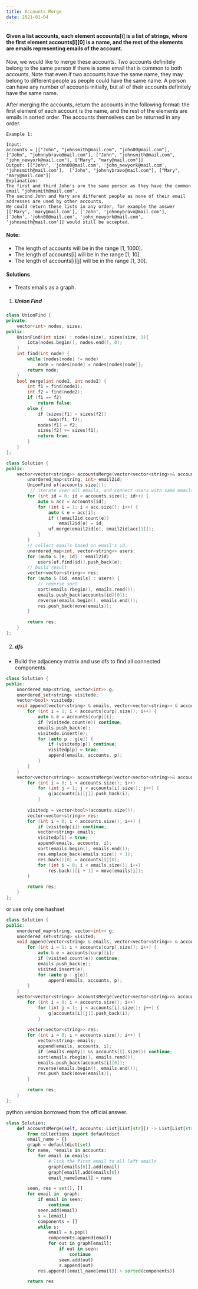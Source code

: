 ```yaml
---
title: Accounts Merge
date: 2021-01-04
---
```

#### Given a list accounts, each element accounts[i] is a list of strings, where the first element accounts[i][0] is a name, and the rest of the elements are emails representing emails of the account.

Now, we would like to merge these accounts. Two accounts definitely belong to the same person if there is some email that is common to both accounts. Note that even if two accounts have the same name, they may belong to different people as people could have the same name. A person can have any number of accounts initially, but all of their accounts definitely have the same name.

After merging the accounts, return the accounts in the following format: the first element of each account is the name, and the rest of the elements are emails in sorted order. The accounts themselves can be returned in any order.

```
Example 1:

Input: 
accounts = [["John", "johnsmith@mail.com", "john00@mail.com"], ["John", "johnnybravo@mail.com"], ["John", "johnsmith@mail.com", "john_newyork@mail.com"], ["Mary", "mary@mail.com"]]
Output: [["John", 'john00@mail.com', 'john_newyork@mail.com', 'johnsmith@mail.com'],  ["John", "johnnybravo@mail.com"], ["Mary", "mary@mail.com"]]
Explanation: 
The first and third John's are the same person as they have the common email "johnsmith@mail.com".
The second John and Mary are different people as none of their email addresses are used by other accounts.
We could return these lists in any order, for example the answer [['Mary', 'mary@mail.com'], ['John', 'johnnybravo@mail.com'], 
['John', 'john00@mail.com', 'john_newyork@mail.com', 'johnsmith@mail.com']] would still be accepted.
```

#### Note:
- The length of accounts will be in the range [1, 1000].
- The length of accounts[i] will be in the range [1, 10].
- The length of accounts[i][j] will be in the range [1, 30].


#### Solutions

- Treats emails as a graph.

1. ##### Union Find

```cpp
class UnionFind {
private:
    vector<int> nodes, sizes;
public:
    UnionFind(int size) : nodes(size), sizes(size, 1){
        iota(nodes.begin(), nodes.end(), 0);
    }
    int find(int node) {
        while (nodes[node] != node)
            node = nodes[node] = nodes[nodes[node]];
        return node;
    }
    bool merge(int node1, int node2) {
        int f1 = find(node1);
        int f2 = find(node2);
        if (f1 == f2)
            return false;
        else {
            if (sizes[f1] > sizes[f2])
                swap(f1, f2);
            nodes[f1] = f2;
            sizes[f2] += sizes[f1];
            return true;
        }
    }
};

class Solution {
public:
    vector<vector<string>> accountsMerge(vector<vector<string>>& accounts) {
        unordered_map<string, int> email2id;
        UnionFind uf(accounts.size());
         // iterate over all emails, and connect users with same emails.
        for (int id = 0; id < accounts.size(); id++) {
            auto & acc = accounts[id];
            for (int i = 1; i < acc.size(); i++) {
                auto & e = acc[i];
                if (!email2id.count(e))
                    email2id[e] = id;
                uf.merge(email2id[e], email2id[acc[1]]);
            }
        }
        // collect emails based on email's id.
        unordered_map<int, vector<string>> users;
        for (auto & [e, id] : email2id)
            users[uf.find(id)].push_back(e);
        // build result
        vector<vector<string>> res;
        for (auto & [id, emails] : users) {
            // reverse sort
            sort(emails.rbegin(), emails.rend());
            emails.push_back(accounts[id][0]);
            reverse(emails.begin(), emails.end());
            res.push_back(move(emails));
        }

        return res;
    }
};
```


2. ##### dfs

- Build the adjacency matrix and use dfs to find all connected components.

```cpp
class Solution {
public:
    unordered_map<string, vector<int>> g;
    unordered_set<string> visitede;
    vector<bool> visitedp;
    void append(vector<string> & emails, vector<vector<string>> & accounts, int curp) {
        for (int i = 1; i < accounts[curp].size(); i++) {
            auto & e = accounts[curp][i];
            if (visitede.count(e)) continue;
            emails.push_back(e);
            visitede.insert(e);
            for (auto p : g[e]) {
                if (visitedp[p]) continue;
                visitedp[p] = true;
                append(emails, accounts, p);
            }
        }
    }
    vector<vector<string>> accountsMerge(vector<vector<string>>& accounts) {
        for (int i = 0; i < accounts.size(); i++)
            for (int j = 1; j < accounts[i].size(); j++) {
                g[accounts[i][j]].push_back(i);
            }
        
        visitedp = vector<bool>(accounts.size());
        vector<vector<string>> res;
        for (int i = 0; i < accounts.size(); i++) {
            if (visitedp[i]) continue;
            vector<string> emails;
            visitedp[i] = true;
            append(emails, accounts, i);
            sort(emails.begin(), emails.end());
            res.emplace_back(emails.size() + 1);
            res.back()[0] = accounts[i][0];
            for (int i = 0; i < emails.size(); i++)
                res.back()[i + 1] = move(emails[i]);
        }

        return res;
    }
};
```

or use only one hashset

```cpp
class Solution {
public:
    unordered_map<string, vector<int>> g;
    unordered_set<string> visited;
    void append(vector<string> & emails, vector<vector<string>> & accounts, int curp) {
        for (int i = 1; i < accounts[curp].size(); i++) {
            auto & e = accounts[curp][i];
            if (visited.count(e)) continue;
            emails.push_back(e);
            visited.insert(e);
            for (auto p : g[e])
                append(emails, accounts, p);
        }
    }
    vector<vector<string>> accountsMerge(vector<vector<string>>& accounts) {
        for (int i = 0; i < accounts.size(); i++)
            for (int j = 1; j < accounts[i].size(); j++) {
                g[accounts[i][j]].push_back(i);
            }
        
        vector<vector<string>> res;
        for (int i = 0; i < accounts.size(); i++) {
            vector<string> emails;
            append(emails, accounts, i);
            if (emails.empty() && accounts[i].size()) continue;
            sort(emails.rbegin(), emails.rend());
            emails.push_back(accounts[i][0]);
            reverse(emails.begin(), emails.end());
            res.push_back(move(emails));
        }

        return res;
    }
};
```

python version borrowed from the official answer.

```python
class Solution:
    def accountsMerge(self, accounts: List[List[str]]) -> List[List[str]]:
        from collections import defaultdict
        email_name = {}
        graph = defaultdict(set)
        for name, *emails in accounts:
            for email in emails:
                # link the first email to all left emails
                graph[emails[0]].add(email)
                graph[email].add(emails[0])
                email_name[email] = name

        seen, res = set(), []
        for email in  graph:
            if email in seen:
                continue
            seen.add(email)
            s = [email]
            components = []
            while s:
                email = s.pop()
                components.append(email)
                for out in graph[email]:
                    if out in seen:
                        continue
                    seen.add(out)
                    s.append(out)
            res.append([email_name[email]] + sorted(components))

        return res
```
